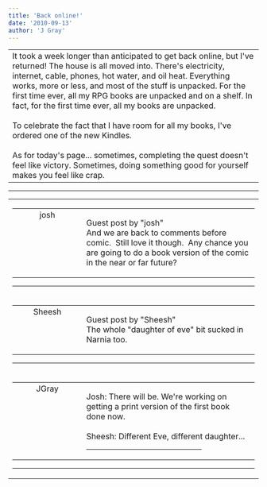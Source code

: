 ```yaml
---
title: 'Back online!'
date: '2010-09-13'
author: 'J Gray'
---
```


<div>
<!-- Main content here -->
<table border="0" class="post"><tbody><tr><td>
   
   <div class="post_body">
       It took a week longer than anticipated to get back online, but I've returned! The house is all moved into. There's electricity, internet, cable, phones, hot water, and oil heat. Everything works, more or less, and most of the stuff is unpacked. For the first time ever, all my RPG books are unpacked and on a shelf. In fact, for the first time ever, all my books are unpacked.<br><br>To celebrate the fact that I have room for all my books, I've ordered one of the new Kindles.<br><br>As for today's page... sometimes, completing the quest doesn't feel like victory. Sometimes, doing something good for yourself makes you feel like crap. <br>
   </div>
   </td></tr>
   </tbody></table><hr><table style="width:100%; border:0;" class="comment_table"><tbody><tr><td width="100%"><a name=""> </a><div style="width:100%;" class="comment"><table border="0" width="100%"><tbody><tr><td align="center" valign="top" width="125">
<span class="comment_title"><center>josh<br></center><a name="211">&nbsp;</a></span><br>
<center><img src="https://www.gravatar.com/avatar.php?gravatar_id=607831e12b0faf35dee4481f6d497c10&amp;default=http%3A%2F%2Fmysteriesofthearcana.com%2Ftemplates%2Fmain%2Fimages%2Favatar.gif&amp;size=80&amp;rating=g" border="0" alt=""></center>
</td>
<td valign="top">


<p class="comment_text"> </p><p class="comment_text"><span class="forum_info">Guest post by "josh"</span><br> And we are back to comments before&nbsp; comic.&nbsp; Still love it though.&nbsp; Any chance you are going to do a book version of the comic in the near or far future?<br></p>
 

</td></tr></tbody></table>
<hr></div></td></tr><tr><td width="100%"><a name=""> </a><div style="width:100%;" class="comment"><table border="0" width="100%"><tbody><tr><td align="center" valign="top" width="125">
<span class="comment_title"><center>Sheesh<br></center><a name="212">&nbsp;</a></span><br>
<center><img src="https://www.gravatar.com/avatar.php?gravatar_id=a16a38cdfe8b2cbd38e8a56ab93238d3&amp;default=http%3A%2F%2Fmysteriesofthearcana.com%2Ftemplates%2Fmain%2Fimages%2Favatar.gif&amp;size=80&amp;rating=g" border="0" alt=""></center>
</td>
<td valign="top">


<p class="comment_text"> </p><p class="comment_text"><span class="forum_info">Guest post by "Sheesh"</span><br> The whole "daughter of eve" bit sucked in Narnia too.<br></p>
 

</td></tr></tbody></table>
<hr></div></td></tr><tr><td width="100%"><a name=""> </a><div style="width:100%;" class="comment"><table border="0" width="100%"><tbody><tr><td align="center" valign="top" width="125">
<span class="comment_title"><center>JGray</center><a name="213">&nbsp;</a></span><br>
<center><img src="https://www.gravatar.com/avatar.php?gravatar_id=3de6483cf7ef4947f33483faa590f1a0&amp;default=http%3A%2F%2Fmysteriesofthearcana.com%2Ftemplates%2Fmain%2Fimages%2Favatar.gif&amp;size=100&amp;rating=g" border="0" alt=""></center>
</td>
<td valign="top">


<p class="comment_text"> </p><p class="comment_text">Josh: There will be. We're working on getting a print version of the first book done now.<br><br>Sheesh: Different Eve, different daughter...<br></p>
 <hr width="70%">

</td></tr></tbody></table>
<hr></div></td></tr></tbody></table>
<!-- End main content -->
              </div>

